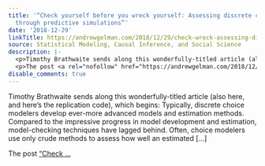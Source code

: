 ```yaml
---
title: '“Check yourself before you wreck yourself: Assessing discrete choice models
  through predictive simulations”'
date: '2018-12-29'
linkTitle: https://andrewgelman.com/2018/12/29/check-wreck-assessing-discrete-choice-models-predictive-simulations/
source: Statistical Modeling, Causal Inference, and Social Science
description: |-
  <p>Timothy Brathwaite sends along this wonderfully-titled article (also here, and here&#8217;s the replication code), which begins: Typically, discrete choice modelers develop ever-more advanced models and estimation methods. Compared to the impressive progress in model development and estimation, model-checking techniques have lagged behind. Often, choice modelers use only crude methods to assess how well an estimated [&#8230;]</p>
  <p>The post <a rel="nofollow" href="https://andrewgelman.com/2018/12/29/check-wreck-assessing-discrete-choice-models-predictive-simulations/">&#8220;Check ...
disable_comments: true
---
```

<p>Timothy Brathwaite sends along this wonderfully-titled article (also here, and here&#8217;s the replication code), which begins: Typically, discrete choice modelers develop ever-more advanced models and estimation methods. Compared to the impressive progress in model development and estimation, model-checking techniques have lagged behind. Often, choice modelers use only crude methods to assess how well an estimated [&#8230;]</p>
<p>The post <a rel="nofollow" href="https://andrewgelman.com/2018/12/29/check-wreck-assessing-discrete-choice-models-predictive-simulations/">&#8220;Check ...